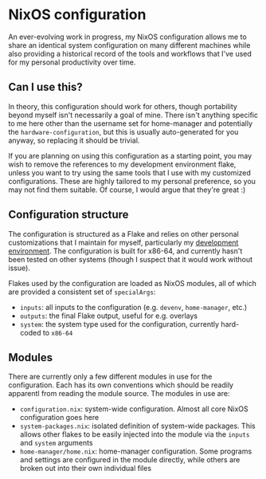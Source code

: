 # NixOS configuration

An ever-evolving work in progress, my NixOS configuration allows me to share an identical system
configuration on many different machines while also providing a historical record of the tools
and workflows that I've used for my personal productivity over time.

## Can I use this?

In theory, this configuration should work for others, though portability beyond myself isn't
necessarily a goal of mine. There isn't anything specific to me here other than the username
set for home-manager and  potentially the `hardware-configuration`, but this is usually
auto-generated for you anyway, so replacing it should be trivial.

If you are planning on using this configuration as a starting point, you may wish to remove
the references to my development environment flake, unless you want to try using the same
tools that I use with my customized configurations. These are highly tailored to my personal
preference, so you may not find them suitable. Of course, I would argue that they're great :)

## Configuration structure

The configuration is structured as a Flake and relies on other personal customizations that I
maintain for myself, particularly my [development environment](https://github.com/jkaye2012/devenv).
The configuration is built for x86-64, and currently hasn't been tested on other systems (though
I suspect that it would work without issue).

Flakes used by the configuration are loaded as NixOS modules, all of which are provided a consistent
set of `specialArgs`:

* `inputs`: all inputs to the configuration (e.g. `devenv`, `home-manager`, etc.)
* `outputs`: the final Flake output, useful for e.g. overlays
* `system`: the system type used for the configuration, currently hard-coded to `x86-64`

## Modules

There are currently only a few different modules in use for the configuration. Each has its own
conventions which should be readily apparentl from reading the module source. The modules
in use are:

* `configuration.nix`: system-wide configuration. Almost all core NixOS configuration goes here
* `system-packages.nix`: isolated definition of system-wide packages. This allows other flakes
  to be easily injected into the module via the `inputs` and `system` arguments
* `home-manager/home.nix`: home-manager configuration. Some programs and settings are configured
  in the module directly, while others are broken out into their own individual files
